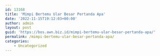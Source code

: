 ```yaml
---
id: 13168
title: 'Mimpi Bertemu Ular Besar Pertanda Apa'
date: '2022-11-15T19:12:03+00:00'
author: admin
layout: post
guid: 'https://bos.awn.biz.id/mimpi-bertemu-ular-besar-pertanda-apa/'
permalink: /mimpi-bertemu-ular-besar-pertanda-apa/
categories:
    - Uncategorized
---
```


